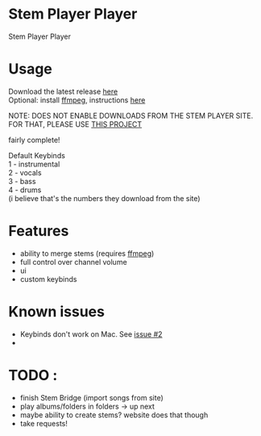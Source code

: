 # Stem Player Player
Stem Player Player

# Usage
Download the latest release [here](https://github.com/nn9dev/stemplayerplayer/releases/latest)\
Optional: install [ffmpeg](https://ffmpeg.org), instructions [here](https://www.google.com/search?q=how+to+install+ffmpeg+and+add+it+to+path)

NOTE: DOES NOT ENABLE DOWNLOADS FROM THE STEM PLAYER SITE. FOR THAT, PLEASE USE [THIS PROJECT](https://github.com/nn9dev/stem-player-emulator)

fairly complete!

Default Keybinds\
1 - instrumental\
2 - vocals\
3 - bass\
4 - drums\
(i believe that's the numbers they download from the site)

# Features
- ability to merge stems (requires [ffmpeg](https://ffmpeg.org))
- full control over channel volume
- ui
- custom keybinds

# Known issues
- Keybinds don't work on Mac. See [issue #2](https://github.com/nn9dev/stemplayerplayer/issues/2)
- 
# TODO :
- finish Stem Bridge (import songs from site)
- play albums/folders in folders -> up next
- maybe ability to create stems? website does that though
- take requests!
